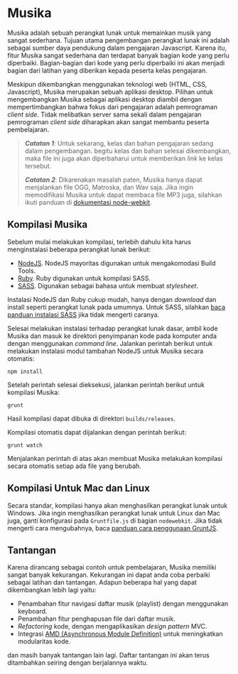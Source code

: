 Musika
======

Musika adalah sebuah perangkat lunak untuk memainkan musik yang sangat sederhana.
Tujuan utama pengembangan perangkat lunak ini adalah sebagai sumber daya pendukung
dalam pengajaran Javascript. Karena itu, fitur Musika sangat sederhana dan terdapat
banyak bagian kode yang perlu diperbaiki. Bagian-bagian dari kode yang perlu 
diperbaiki ini akan menjadi bagian dari latihan yang diberikan kepada peserta kelas
pengajaran.

Meskipun dikembangkan menggunakan teknologi web (HTML, CSS, Javascript), Musika
merupakan sebuah aplikasi desktop. Pilihan untuk mengembangkan Musika sebagai aplikasi
desktop diambil dengan mempertimbangkan bahwa fokus dari pengajaran adalah pemrograman
*client side*. Tidak melibatkan server sama sekali dalam pengajaran pemrograman 
*client side* diharapkan akan sangat membantu peserta pembelajaran.

> ***Catatan 1***: Untuk sekarang, kelas dan bahan pengajaran sedang dalam pengembangan.
> begitu kelas dan bahan selesai dikembangkan, maka file ini juga akan diperbaharui
> untuk memberikan *link* ke kelas tersebut.
>
> ***Catatan 2***: Dikarenakan masalah paten, Musika hanya dapat menjalankan file OGG,
> Matroska, dan Wav saja. Jika ingin memodifikasi Musika untuk dapat membaca file MP3
> juga, silahkan ikuti panduan di [dokumentasi node-webkit](https://github.com/rogerwang/node-webkit/wiki/Support-mp3-and-h264-in-video-and-audio-tag).

Kompilasi Musika
----------------

Sebelum mulai melakukan kompilasi, terlebih dahulu kita harus menginstalasi beberapa 
perangkat lunak berikut:

* [NodeJS](http://nodejs.org/). NodeJS mayoritas digunakan untuk mengakomodasi Build Tools.
* [Ruby](https://www.ruby-lang.org/en/). Ruby digunakan untuk kompilasi SASS.
* [SASS](http://sass-lang.com/). Digunakan sebagai bahasa untuk membuat *stylesheet*.

Instalasi NodeJS dan Ruby cukup mudah, hanya dengan *download* dan install seperti perangkat lunak
pada umumnya. Untuk SASS, silahkan [baca panduan instalasi SASS](http://bertzzie.com/post/27/instalasi-dan-pengunaan-sass) 
jika tidak mengerti caranya.

Selesai melakukan instalasi terhadap perangkat lunak dasar, ambil kode Musika dan masuk
ke direktori penyimpanan kode pada komputer anda dengan menggunakan *command line*.
Jalankan perintah berikut untuk melakukan instalasi modul tambahan NodeJS untuk Musika
secara otomatis:

    npm install
    
Setelah perintah selesai dieksekusi, jalankan perintah berikut untuk kompilasi Musika:

    grunt
    
Hasil kompilasi dapat dibuka di direktori `builds/releases`.

Kompilasi otomatis dapat dijalankan dengan perintah berikut:

    grunt watch
    
Menjalankan perintah di atas akan membuat Musika melakukan kompilasi secara otomatis setiap
ada file yang berubah.

Kompilasi Untuk Mac dan Linux
-----------------------------

Secara standar, kompilasi hanya akan menghasilkan perangkat lunak untuk Windows. Jika ingin 
menghasilkan perangkat lunak untuk Linux dan Mac juga, ganti konfigurasi pada `Gruntfile.js`
di bagian `nodewebkit`. Jika tidak mengerti cara mengubahnya, baca 
[panduan cara penggunaan GruntJS](http://bertzzie.com/post/44/aplikasi-desktop-dengan-html-css-dan-javascript).

Tantangan
---------

Karena dirancang sebagai contoh untuk pembelajaran, Musika memiliki sangat banyak kekurangan.
Kekurangan ini dapat anda coba perbaiki sebagai latihan dan tantangan. Adapun beberapa hal yang dapat
dikembangkan lebih lagi yaitu:

* Penambahan fitur navigasi daftar musik (playlist) dengan menggunakan keyboard.
* Penambahan fitur penghapusan file dari daftar musik.
* *Refactoring* kode, dengan mengaplikasikan *design pattern* MVC.
* Integrasi [AMD (Asynchronous Module Definition)](http://requirejs.org/) untuk meningkatkan modularitas kode.

dan masih banyak tantangan lain lagi. Daftar tantangan ini akan terus ditambahkan seiring dengan
berjalannya waktu.